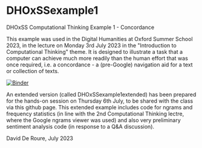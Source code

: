 # DHOxSSexample1
DHOxSS Computational Thinking Example 1 - Concordance

This example was used in the Digital Humanities at Oxford Summer School 2023, in the lecture on Monday 3rd July 2023 in the "Introduction to Computational Thinking" theme.  It is designed to illustrate a task that a computer can achieve much more readily than the human effort that was once required, i.e. a concordance - a (pre-Google) navigation aid for a text or collection of texts.

[![Binder](https://mybinder.org/badge_logo.svg)](https://mybinder.org/v2/gh/davidderoure/DHOxSSexample1/HEAD?labpath=DHOxSSexample1.ipynb)

An extended version (called DHOxSSexample1extended) has been prepared for the hands-on session on Thursday 6th July, to be shared with the class via this github page.  This extended example includes code for ngrams and frequency statistics (in line with the 2nd Computational Thinking lectre, where the Google ngrams viewer was used) and also very preliminary sentiment analysis code (in response to a Q&A discussion).

David De Roure, July 2023

